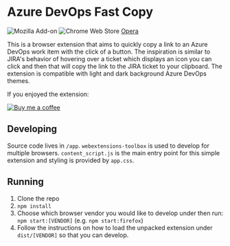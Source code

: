 # Azure DevOps Fast Copy
![Mozilla Add-on](https://img.shields.io/amo/v/%7B7069c89a-e845-4505-9f90-9dfffe9ef0d7%7D)
![Chrome Web Store](https://img.shields.io/chrome-web-store/v/lgedpfdllfdjkfjfilhnklfeclpppell)
[Opera](https://addons.opera.com/en/extensions/details/azure-devops-fast-copy/)

This is a browser extension that aims to quickly copy a link to an Azure DevOps work item with the click of a button. The inspiration is similar to JIRA's behavior of hovering over a ticket which displays an icon you can click and then that will copy the link to the JIRA ticket to your clipboard. The extension is compatible with light and dark background Azure DevOps themes.

If you enjoyed the extension:

[![Buy me a coffee][buymeacoffee-shield]][buymeacoffee]

[buymeacoffee]: https://www.buymeacoffee.com/nybblr
[buymeacoffee-shield]: https://www.buymeacoffee.com/assets/img/custom_images/orange_img.png

## Developing
Source code lives in `/app`. `webextensions-toolbox` is used to develop for multiple browsers. `content_script.js` is the main entry point for this simple extension and styling is provided by `app.css`.

## Running
1. Clone the repo
2. `npm install`
3. Choose which browser vendor you would like to develop under then run: `npm start:[VENDOR]` (e.g. `npm start:firefox`)
4. Follow the instructions on how to load the unpacked extension under `dist/[VENDOR]` so that you can develop. 